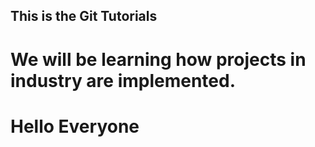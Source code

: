 ## This is the Git Tutorials
# We will be learning how projects in industry are implemented.
# Hello Everyone